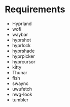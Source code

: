 # Requirements
 - Hyprland
 - wofi
 - waybar
 - hyprshot
 - hyprlock
 - hyprshade
 - hyprpicker
 - hyprcursor
 - kitty
 - Thunar
 - fish
 - swaync
 - uwufetch
 - nwg-look
 - tumbler

